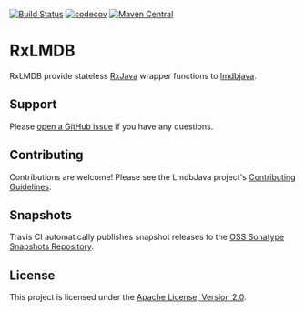 [![Build Status](https://travis-ci.org/lmdbjava/RxLMDB.svg?branch=master)](https://travis-ci.org/lmdbjava/RxLMDB)
[![codecov](https://codecov.io/gh/lmdbjava/RxLMDB/branch/master/graph/badge.svg)](https://codecov.io/gh/lmdbjava/RxLMDB)
[![Maven Central](https://img.shields.io/maven-central/v/org.lmdbjava/RxLMDB.svg?maxAge=3600)](http://search.maven.org/#search%7Cga%7C1%7Cg%3A%22org.lmdbjava%22%20AND%20a%3A%22RxLMDB%22)

# RxLMDB

RxLMDB provide stateless [RxJava](https://github.com/ReactiveX/RxJava) wrapper functions to [lmdbjava](https://github.com/lmdbjava/lmdbjava).

## Support

Please [open a GitHub issue](https://github.com/lmdbjava/RxLMDB/issues)
if you have any questions.

## Contributing

Contributions are welcome! Please see the LmdbJava project's
[Contributing Guidelines](https://github.com/lmdbjava/lmdbjava/blob/master/CONTRIBUTING.md).

## Snapshots

Travis CI automatically publishes snapshot releases to the
[OSS Sonatype Snapshots Repository](https://oss.sonatype.org/content/repositories/snapshots/org/lmdbjava/rxlmdb).

## License

This project is licensed under the
[Apache License, Version 2.0](http://www.apache.org/licenses/LICENSE-2.0.html).
